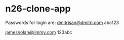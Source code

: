 # n26-clone-app


Passwords for login are:
dmitrisan@dmitri.com
abc123

jamesnolan@jimmy.com
123abc

